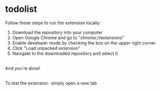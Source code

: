 # todolist


Follow these steps to run the extension locally:

1) Download the repository into your computer <br> 
2) Open Google Chrome and go to "chrome://extensions" <br>
3) Enable developer mode by checking the box on the upper right corner <br>
4) Click "Load unpacked extension" <br>
5) Navigate to the downloaded repository and select it <br>
<br>
And you're done!
<br>
<br>

To test the extension- simply open a new tab
